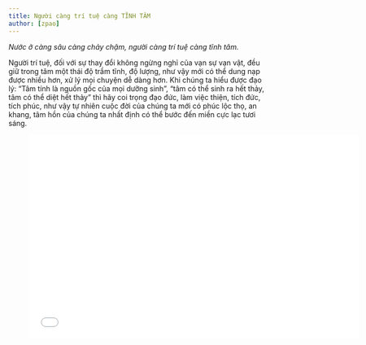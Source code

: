 ```yaml
---
title: Người càng trí tuệ càng TĨNH TÂM
author: [zpao]
---
```


*Nước ở càng sâu càng chảy chậm, người càng trí tuệ càng tĩnh tâm.*

Người trí tuệ, đối với sự thay đổi không ngừng nghỉ của vạn sự vạn vật, đều giữ trong tâm một thái độ trầm tĩnh, độ lượng, như vậy mới có thể dung nạp được nhiều hơn, xử lý mọi chuyện dễ dàng hơn. Khi chúng ta hiểu được đạo lý: “Tâm tính là nguồn gốc của mọi dưỡng sinh”, “tâm có thể sinh ra hết thảy, tâm có thể diệt hết thảy” thì hãy coi trọng đạo đức, làm việc thiện, tích đức, tích phúc, như vậy tự nhiên cuộc đời của chúng ta mới có phúc lộc thọ, an khang, tâm hồn của chúng ta nhất định có thể bước đến miền cực lạc tươi sáng.

<figure><iframe width="650" height="400" src="//www.youtube-nocookie.com/embed/tC7t0ZOGELw" frameborder="0" allowfullscreen></iframe></figure>
